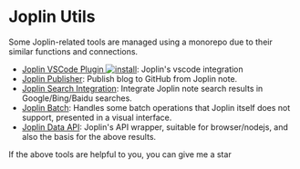 # Joplin Utils

Some Joplin-related tools are managed using a monorepo due to their similar functions and connections.

- [Joplin VSCode Plugin ![install](https://img.shields.io/visual-studio-marketplace/i/rxliuli.joplin-vscode-plugin)](https://marketplace.visualstudio.com/items?itemName=rxliuli.joplin-vscode-plugin&ssr=false#overview): Joplin's vscode integration
- [Joplin Publisher](https://joplin-utils.rxliuli.com/en-US/joplin-publisher/): Publish blog to GitHub from Joplin note.
- [Joplin Search Integration](https://chromewebstore.google.com/detail/mcjkdcifkhjenpfjacnbhpdcnjknjkhj): Integrate Joplin note search results in Google/Bing/Baidu searches.
- [Joplin Batch](https://joplinapp.org/plugins/plugin/rxliuli.joplin-batch/): Handles some batch operations that Joplin itself does not support, presented in a visual interface.
- [Joplin Data API](https://www.npmjs.com/package/joplin-api): Joplin's API wrapper, suitable for browser/nodejs, and also the basis for the above results.

If the above tools are helpful to you, you can give me a star
